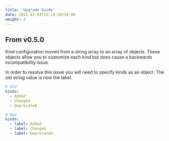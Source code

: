 ```yaml
---
title: 'Upgrade Guide'
date: 2021-07-03T15:14:39+10:00
weight: 4
---
```


## From v0.5.0
Kind configuration moved from a string array to an array of objects.
These objects allow you to customize each kind but does cause a backwards
incompatibility issue.

In order to resolve this issue you will need to specify kinds as an object.
The old string value is now the label.

```yaml
# Old
kinds:
  - Added
  - Changed
  - Deprecated

# New
kinds:
  - label: Added
  - label: Changed
  - label: Deprecated
```

